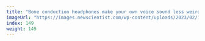 ```yaml
---
title: "Bone conduction headphones make your own voice sound less weird"
imageUrl: "https://images.newscientist.com/wp-content/uploads/2023/02/15145000/SEI_1440709581.jpg?width=600"
index: 149
weight: 149
---
```

